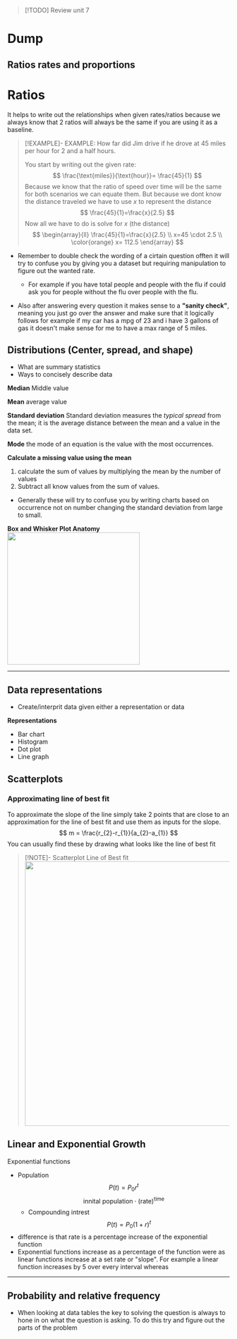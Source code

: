 
> [!TODO] Review unit 7



# Dump 

## Ratios rates and proportions 


# Ratios 

 It helps to write out the relationships when given rates/ratios because we always know that 2 ratios will always be the same if you are using it as a baseline.

> [!EXAMPLE]- EXAMPLE: How far did Jim drive if he drove at 45 miles per hour for 2 and a half hours.
> 
> You start by writing out the given rate:
>  $$
> \frac{\text{miles}}{\text{hour}}= \frac{45}{1}
> $$
> Because we know that the ratio of speed over time will be the same for both scenarios we can equate them. But because we dont know the distance traveled we have to use $x$ to represent the distance 
> $$
> \frac{45}{1}=\frac{x}{2.5}
> $$
> Now all we have to do is solve for $x$ (the distance)
> $$
> \begin{array}{ll}
> \frac{45}{1}=\frac{x}{2.5} \\
> x=45 \cdot 2.5 \\
> \color{orange} x= 112.5
> \end{array}
> $$
> 

- Remember to double check the wording of a cirtain question offten it will try  to confuse you by giving you a dataset but requiring manipulation to figure out the wanted rate.
	- For example if you have total people and people with the flu if could ask you for people without the flu over people with the flu. 

- Also after answering every question it makes sense to a **"sanity check"**, meaning you just go over the answer and make sure that it logically follows for example if my car has a mpg of $23$ and i have $3$ gallons of gas it doesn't make sense for me to have a max range of $5$ miles.



## Distributions  (Center, spread, and shape)
- What are summary statistics 
- Ways to concisely describe data 


**Median**
Middle value

**Mean**
average value

**Standard deviation** 
Standard deviation measures the _typical spread_ from the mean; it is the average distance between the mean and a value in the data set.

**Mode**
the mode of an equation is the value with the most occurrences. 

**Calculate a missing value using the mean** 
1. calculate the sum of values by multiplying the mean by the number of values 
2. Subtract all know values from the sum of values.

- Generally these will try to confuse you by writing charts based on occurrence not on number changing the standard deviation from large to small.

**Box and Whisker Plot Anatomy**
<img src = "https://i.imgur.com/NvpwG6h.png" width=300>

--- 

## Data representations 
- Create/interprit data given either a representation or data

**Representations**
- Bar chart
- Histogram
- Dot plot
- Line graph


## Scatterplots 


### Approximating line of best fit
To approximate the slope of the line simply take 2 points that are close to an approximation for the line of best fit and use them as inputs for the slope.
$$
m = \frac{r_{2}-r_{1}}{a_{2}-a_{1}}
$$
You can usually find these by drawing what looks like the line of best fit 
> [!NOTE]- Scatterplot Line of Best fit 
> <img src  = "https://i.imgur.com/RdEurWa.png" width = 600>



## Linear and Exponential Growth

Exponential functions 
- Population
$$
P(t)= P_{0} r^t
$$
$$
\text{innital population}\cdot (\text{rate})^{\text{time}}
$$
	- Compounding intrest
$$
P(t)=P_{0}(1+r)^t
$$
- difference is that rate is a percentage increase of the exponential function
- Exponential functions increase as a percentage of the function were as linear functions increase at a set rate or "slope". For example a linear function increases by 5 over every interval whereas 

---


## Probability and relative frequency
- When looking at data tables the key to solving the question is always to hone in on what the question is asking. To do this try and figure out the parts of the problem


